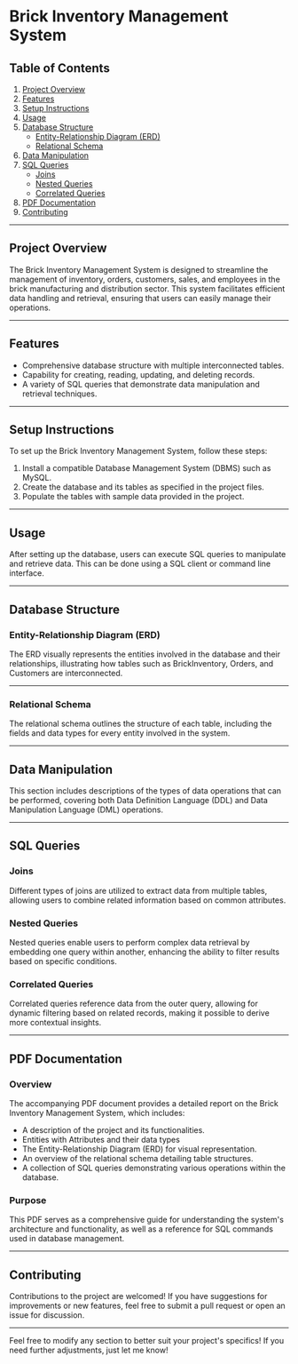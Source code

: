
# Brick Inventory Management System

## Table of Contents
1. [Project Overview](#project-overview)
2. [Features](#features)
3. [Setup Instructions](#setup-instructions)
4. [Usage](#usage)
5. [Database Structure](#database-structure)
   - [Entity-Relationship Diagram (ERD)](#entity-relationship-diagram-erd)
   - [Relational Schema](#relational-schema)
6. [Data Manipulation](#data-manipulation)
7. [SQL Queries](#sql-queries)
   - [Joins](#joins)
   - [Nested Queries](#nested-queries)
   - [Correlated Queries](#correlated-queries)
8. [PDF Documentation](#pdf-documentation)
9. [Contributing](#contributing)

---

## Project Overview
The Brick Inventory Management System is designed to streamline the management of inventory, orders, customers, sales, and employees in the brick manufacturing and distribution sector. This system facilitates efficient data handling and retrieval, ensuring that users can easily manage their operations.

---

## Features
- Comprehensive database structure with multiple interconnected tables.
- Capability for creating, reading, updating, and deleting records.
- A variety of SQL queries that demonstrate data manipulation and retrieval techniques.

---

## Setup Instructions
To set up the Brick Inventory Management System, follow these steps:

1. Install a compatible Database Management System (DBMS) such as MySQL.
2. Create the database and its tables as specified in the project files.
3. Populate the tables with sample data provided in the project.

---

## Usage
After setting up the database, users can execute SQL queries to manipulate and retrieve data. This can be done using a SQL client or command line interface.

---

## Database Structure

### Entity-Relationship Diagram (ERD)
The ERD visually represents the entities involved in the database and their relationships, illustrating how tables such as BrickInventory, Orders, and Customers are interconnected.

---

### Relational Schema
The relational schema outlines the structure of each table, including the fields and data types for every entity involved in the system.

---

## Data Manipulation
This section includes descriptions of the types of data operations that can be performed, covering both Data Definition Language (DDL) and Data Manipulation Language (DML) operations.

---

## SQL Queries

### Joins
Different types of joins are utilized to extract data from multiple tables, allowing users to combine related information based on common attributes.

### Nested Queries
Nested queries enable users to perform complex data retrieval by embedding one query within another, enhancing the ability to filter results based on specific conditions.

### Correlated Queries
Correlated queries reference data from the outer query, allowing for dynamic filtering based on related records, making it possible to derive more contextual insights.

---

## PDF Documentation

### Overview
The accompanying PDF document provides a detailed report on the Brick Inventory Management System, which includes:

- A description of the project and its functionalities.
- Entities with Attributes and their data types
- The Entity-Relationship Diagram (ERD) for visual representation.
- An overview of the relational schema detailing table structures.
- A collection of SQL queries demonstrating various operations within the database.

### Purpose
This PDF serves as a comprehensive guide for understanding the system's architecture and functionality, as well as a reference for SQL commands used in database management.

---

## Contributing
Contributions to the project are welcomed! If you have suggestions for improvements or new features, feel free to submit a pull request or open an issue for discussion.

---

Feel free to modify any section to better suit your project's specifics! If you need further adjustments, just let me know!
